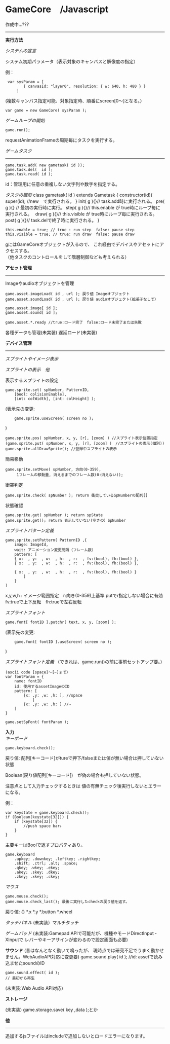 ﻿GameCore　/Javascript
===
作成中...???


----------------------------------------

**実行方法**

*システムの宣言*

システム初期パラメータ（表示対象のキャンバスと解像度の指定）
	
例： 

     var sysParam = [  
         	{ canvasId: "layer0", resolution: { w: 640, h: 480 } }  
         ]  	
  
(複数キャンバス指定可能、対象指定時、順番にscreen[0～]となる。）

	var game = new GameCore( sysParam );

*ゲームループの開始*

	game.run();

requestAnimationFrameの周期毎にタスクを実行する。

*ゲームタスク*

----------------------------------------
	game.task.add( new gametask( id ));
	game.task.del(  id );
	game.task.read( id );

id：管理用に任意の重複しない文字列や数字を指定する。

*タスクの雛形*
    class gametask( id ) extends Gametask {
		constructor(id){
			super(id);
			//new　で実行される。
		}
		init( g ){}// task.add時に実行される。
		pre( g ){} // 最初の実行時に実行。
		step( g ){}// this.enable が true時にループ毎に実行される。　
		draw( g ){}// this.visible が true時にループ毎に実行される。
		post( g ){}// task.delで終了時に実行される。
	}

	this.enable = true; // true : run step  false: pause step
	this.visible = true; // true: run draw  false: pause draw

gにはGameCoreオブジェクトが入るので、
これ経由でデバイスやアセットにアクセスする。  
（他タスクのコントロールをして階層制御なども考えられる）

**アセット管理**

----------------------------------------
Imageやaudioオブジェクトを管理

	game.asset.imageLoad( id , url ); 戻り値 Imageオブジェクト
	game.asset.soundLoad( id , url ); 戻り値 audioオブジェクト(拡張子なしで）

	game.asset.image[ id ];
	game.asset.sound[ id ];

	game.asset.*.ready //true:ロード完了　false:ロード未完了または失敗

各種データも管理(未実装)
遅延ロード(未実装)

**デバイス管理**

----------------------------------------
*スプライトやイメージ表示*


*スプライトの表示　他*
	
表示するスプライトの設定  

	game.sprite.set( spNumber, PatternID,   
		[bool: colisionEnable],   
		[int: colWidth], [int: colHeight] );  
		

(表示先の変更:  

		game.sprite.useScreen( screen no );  
		
)  

	game.sprite.pos( spNumber, x, y, [r], [zoom] ) //スプライト表示位置指定　	
	(game.sprite.put( spNumber, x, y, [r], [zoom] )　//スプライトの表示(個別))
	game.sprite.allDrawSprite(); //登録中スプライトの表示


簡易移動  

	game.sprite.setMove( spNumber, 方向(0-359),
		 1フレームの移動量, 消えるまでのフレーム数(0:消えない));

衝突判定  

	game.sprite.check( spNumber ); return 衝突しているSpNumberの配列[]

状態確認  

	game.sprite.get( spNumber ); return spState
	game.sprite.get(); return 表示していない(空きの）SpNumber


*スプライトパターン定義*

	game.sprite.setPattern( PatternID ,{
		image: ImageId,
		wait: アニメーション変更間隔（フレーム数）
		pattern: [
		{ x:  , y:  , w:  , h:  , r:  , fv:(bool), fh:(bool) },
		{ x:  , y:  , w:  , h:  , r:  , fv:(bool), fh:(bool) },
		
		{ x:  , y:  , w:  , h:  , r:  , fv:(bool), fh:(bool) }
			]
		}
	)
x,y,w,h : イメージ範囲指定　r:向き(0-359)上基準 putでr指定しない場合に有効
fv:trueで上下反転　fh:trueで左右反転


*スプライトフォント*  

	game.font[ fontID ].putchr( text, x, y, [zoom] );
	
(表示先の変更:  

		game.font[ fontID ].useScreen( screen no );  
		
)  

*スプライトフォント定義* （できれは、game.run()の前に事前セットアップ要。）

	(ascii code [space]～[~]まで）
	var fontParam = {
		name: fontID
		id: 使用するassetImageのID
		pattern: [
			{x: ,y: ,w: ,h: ], //space
				|
			{x: ,y: ,w: ,h: ] //~
		]
	}
	
	game.setSpFont( fontParam );


**入力**  
*キーボード*

	game.keyboard.check();  
	
戻り値: 配列[キーコード]がtureで押下/falseまたは値が無い場合は押していない状態

Boolean(戻り値配列[キーコード])　が偽の場合も押していない状態。

注意点として入力チェックするときは 値の有無チェック後実行しないとエラーになる。

例：

	var keystate = game.keyboard.check();
	if (Boolean(keystate[32])) {
		if (keystate[32]) {
			//push space bar↓
		}
	}

主要キーはBoolで返すプロパティあり。

	game.keyboard
		.upkey; .downkey; .leftkey; .rightkey;
		.shift; .ctrl; .alt; .space;
		.qkey; .wkey; .ekey;
		.akey; .skey; .dkey;
		.zkey; .xkey; .ckey;

*マウス*

	game.mouse.check();  
	game.mouse.check_last(); 最後に実行したcheckの戻り値を返す。  
	
戻り値: {} *.x *.y *.button *.wheel

*タッチパネル*
(未実装）マルチタッチ

*ゲームパッド*
(未実装:Gamepad APIで可能だが、機種やモードDirectInput・XInputで
レバーやキーアサインが変わるので設定画面も必要)

**サウンド**
(昔はなんとなく動いて鳴ったが、
現時点では研究不足でうまく動かせません。WebAudioAPI対応に変更要)
	game.sound.play( id ); 
	//id: assetで読み込ませたsoundのID   
	
	game.sound.effect( id );  
	// 最初から再生

(未実装:Web Audio API対応)

**ストレージ**

(未実装)
	game.storage.save( key ,data );とか


**他**

----------------------------------------
追加するjsファイルはincludeで追加しないとロードエラーになります。

